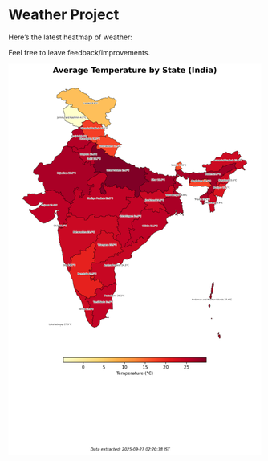 # Weather Project

Here’s the latest heatmap of weather:

Feel free to leave feedback/improvements.

![India Heatmap](docs/assets/india_heatmap.png?v=D6FCA0)
